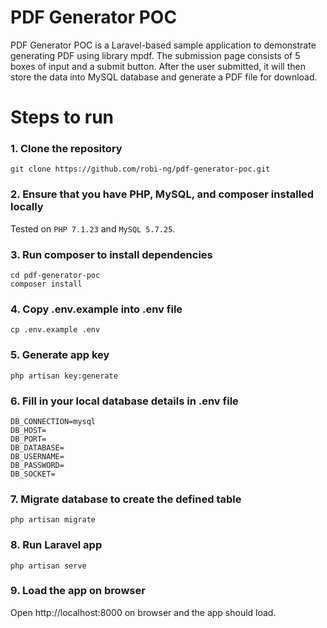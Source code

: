 # PDF Generator POC

PDF Generator POC is a Laravel-based sample application to demonstrate generating PDF using library mpdf. The submission page consists of 5 boxes of input and a submit button. After the user submitted, it will then store the data into MySQL database and generate a PDF file for download.

# Steps to run

### 1. Clone the repository
```
git clone https://github.com/robi-ng/pdf-generator-poc.git
```
### 2. Ensure that you have PHP, MySQL, and composer installed locally
Tested on `PHP 7.1.23` and `MySQL 5.7.25`.
### 3. Run composer to install dependencies
```
cd pdf-generator-poc
composer install
```
### 4. Copy .env.example into .env file 
```
cp .env.example .env
```
### 5. Generate app key
```
php artisan key:generate
```
### 6. Fill in your local database details in .env file
```
DB_CONNECTION=mysql
DB_HOST=
DB_PORT=
DB_DATABASE=
DB_USERNAME=
DB_PASSWORD=
DB_SOCKET=
```
### 7. Migrate database to create the defined table
```
php artisan migrate
```
### 8. Run Laravel app
```
php artisan serve
```
### 9. Load the app on browser
Open http://localhost:8000 on browser and the app should load.
